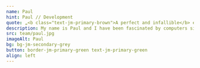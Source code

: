 ```yaml
---
name: Paul
hint: Paul // Development
quote: „<b class="text-jm-primary-brown">A perfect and infallible</b> engineer is someone who avoids small <b> mistakes </b> on the way to a <b>major catastrophe.’</b>“
description: My name is Paul and I have been fascinated by computers since my youth. From the Commodore 64 to the Amiga and the PC, I have learnt to use these technologies all my life, even in times without the Internet. I completed my engineering degree in Wroclaw and a few years later I started to familiarise myself with the development of web applications. Sport has been with me all my life. I danced breakdance for several years and am currently active in calisthenics. I bring this variety of interests and skills to my work at JOTT.MEDIA.
src: team/paul.jpg
imageAlt: Paul
bg: bg-jm-secondary-grey
button: border-jm-primary-green text-jm-primary-green
align: left
---
```

